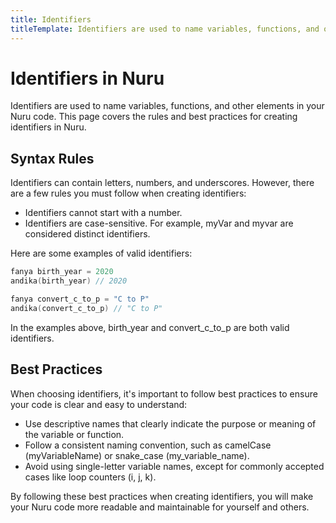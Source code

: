 ```yaml
---
title: Identifiers
titleTemplate: Identifiers are used to name variables, functions, and other elements in your Nuru code.
---
```


# Identifiers in Nuru

Identifiers are used to name variables, functions, and other elements in your Nuru code. This page covers the rules and best practices for creating identifiers in Nuru.

## Syntax Rules

Identifiers can contain letters, numbers, and underscores. However, there are a few rules you must follow when creating identifiers:

- Identifiers cannot start with a number.
- Identifiers are case-sensitive. For example, myVar and myvar are considered distinct identifiers.

Here are some examples of valid identifiers:

```go
fanya birth_year = 2020
andika(birth_year) // 2020

fanya convert_c_to_p = "C to P"
andika(convert_c_to_p) // "C to P"
```

In the examples above, birth_year and convert_c_to_p are both valid identifiers.

## Best Practices

When choosing identifiers, it's important to follow best practices to ensure your code is clear and easy to understand:

- Use descriptive names that clearly indicate the purpose or meaning of the variable or function.
- Follow a consistent naming convention, such as camelCase (myVariableName) or snake_case (my_variable_name).
- Avoid using single-letter variable names, except for commonly accepted cases like loop counters (i, j, k).

By following these best practices when creating identifiers, you will make your Nuru code more readable and maintainable for yourself and others.
